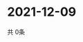# 2021-12-09
  共 0条

  <!-- BEGIN -->
  <!-- 最后更新时间Thu Dec 09 2021 16:06:52 GMT+0000 (Coordinated Universal Time) -->
  
  <!-- END -->
  
  